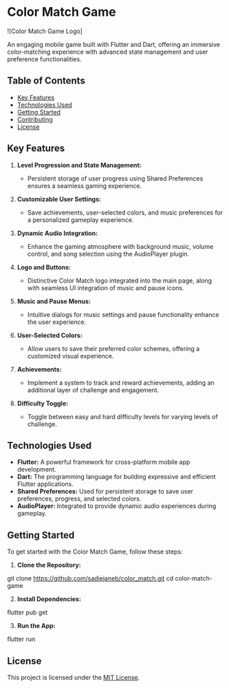 # Color Match Game

![Color Match Game Logo]

An engaging mobile game built with Flutter and Dart, offering an immersive color-matching experience with advanced state management and user preference functionalities.

## Table of Contents

- [Key Features](#key-features)
- [Technologies Used](#technologies-used)
- [Getting Started](#getting-started)
- [Contributing](#contributing)
- [License](#license)

## Key Features

1. **Level Progression and State Management:**
   - Persistent storage of user progress using Shared Preferences ensures a seamless gaming experience.

2. **Customizable User Settings:**
   - Save achievements, user-selected colors, and music preferences for a personalized gameplay experience.

3. **Dynamic Audio Integration:**
   - Enhance the gaming atmosphere with background music, volume control, and song selection using the AudioPlayer plugin.

4. **Logo and Buttons:**
   - Distinctive Color Match logo integrated into the main page, along with seamless UI integration of music and pause icons.

5. **Music and Pause Menus:**
   - Intuitive dialogs for music settings and pause functionality enhance the user experience.

6. **User-Selected Colors:**
   - Allow users to save their preferred color schemes, offering a customized visual experience.

7. **Achievements:**
   - Implement a system to track and reward achievements, adding an additional layer of challenge and engagement.

8. **Difficulty Toggle:**
   - Toggle between easy and hard difficulty levels for varying levels of challenge.

## Technologies Used

- **Flutter:** A powerful framework for cross-platform mobile app development.
- **Dart:** The programming language for building expressive and efficient Flutter applications.
- **Shared Preferences:** Used for persistent storage to save user preferences, progress, and selected colors.
- **AudioPlayer:** Integrated to provide dynamic audio experiences during gameplay.

## Getting Started

To get started with the Color Match Game, follow these steps:

1. **Clone the Repository:**
   
git clone https://github.com/sadiejaneb/color_match.git
cd color-match-game


2. **Install Dependencies:**

flutter pub get


3. **Run the App:**

flutter run

## License

This project is licensed under the [MIT License](LICENSE).

